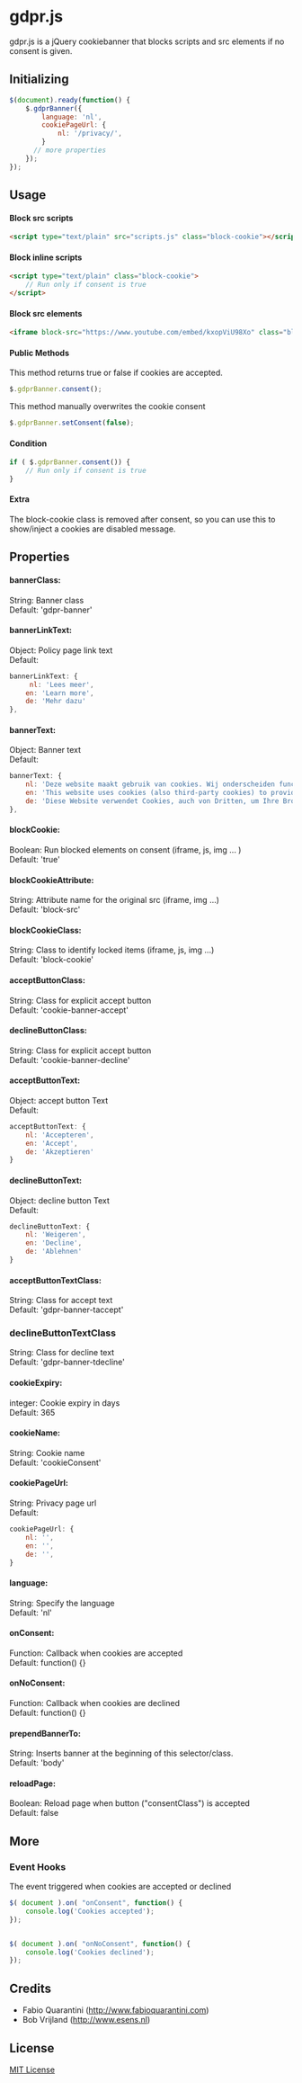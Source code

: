 # gdpr.js

gdpr.js is a jQuery cookiebanner that blocks scripts and src elements if no consent is given. 

## Initializing

```javascript
$(document).ready(function() {
	$.gdprBanner({
		language: 'nl',
		cookiePageUrl: {
			nl: '/privacy/',           
		}
      // more properties
	});
});
```
## Usage

#### Block src scripts

```html
<script type="text/plain" src="scripts.js" class="block-cookie"></script>
```

#### Block inline scripts

```html
<script type="text/plain" class="block-cookie">
	// Run only if consent is true
</script>
```

#### Block src elements 
```html
<iframe block-src="https://www.youtube.com/embed/kxopViU98Xo" class="block-cookie"></iframe>
```

#### Public Methods
This method returns true or false if cookies are accepted.
```javascript
$.gdprBanner.consent();
```

This method manually overwrites the cookie consent
```javascript
$.gdprBanner.setConsent(false);
```

#### Condition
```javascript
if ( $.gdprBanner.consent()) {
	// Run only if consent is true
}
```
#### Extra
The block-cookie class is removed after consent, so you can use this to show/inject a cookies are disabled message.

## Properties

#### bannerClass:
String: Banner class  
Default: 'gdpr-banner'

#### bannerLinkText:
Object: Policy page link text  
Default:
```javascript
bannerLinkText: {
  	 nl: 'Lees meer',
	en: 'Learn more',
	de: 'Mehr dazu'
},
```
#### bannerText:
Object: Banner text      
Default:
```javascript
bannerText: {
   	nl: 'Deze website maakt gebruik van cookies. Wij onderscheiden functionele cookies en cookies voor het beheer van webstatistieken, het tonen van videos, het personaliseren van advertenties en het integreren van social media. Wij slaat geen persoonlijke gegevens op.',
	en: 'This website uses cookies (also third-party cookies) to provide you a better navigation experience.',
	de: 'Diese Website verwendet Cookies, auch von Dritten, um Ihre Browser-Erfahrung zu verbessern.'
},
```
#### blockCookie:
Boolean: Run blocked elements on consent (iframe, js, img ... )  
Default: 'true'

#### blockCookieAttribute:
String: Attribute name for the original src (iframe, img ...)  
Default: 'block-src'

#### blockCookieClass:
String: Class to identify locked items (iframe, js, img ...)  
Default: 'block-cookie'

#### acceptButtonClass:
String: Class for explicit accept button  
Default: 'cookie-banner-accept'

#### declineButtonClass:
String: Class for explicit accept button  
Default: 'cookie-banner-decline'

#### acceptButtonText:
Object: accept button Text  
Default:
```javascript
acceptButtonText: {
	nl: 'Accepteren',
	en: 'Accept',
	de: 'Akzeptieren'
}
```
#### declineButtonText:
Object: decline button Text  
Default:
```javascript
declineButtonText: {
	nl: 'Weigeren',
	en: 'Decline',
	de: 'Ablehnen'
}
```
#### acceptButtonTextClass:
String: Class for accept text  
Default: 'gdpr-banner-taccept'

### declineButtonTextClass
String: Class for decline text  
Default: 'gdpr-banner-tdecline'

#### cookieExpiry:
integer: Cookie expiry in days  
Default: 365

#### cookieName:
String: Cookie name  
Default: 'cookieConsent'

#### cookiePageUrl:
String: Privacy page url  
Default:
```javascript
cookiePageUrl: {
   	nl: '',
	en: '',
	de: '',
}
```
####  language:
String: Specify the language  
Default: 'nl'

#### onConsent:
Function: Callback when cookies are accepted  
Default: function() {}

#### onNoConsent:
Function: Callback when cookies are declined  
Default: function() {}

#### prependBannerTo:
String:  Inserts banner at the beginning of this selector/class.  
Default: 'body'

#### reloadPage:
Boolean:  Reload page when button ("consentClass") is accepted  
Default: false


## More
### Event Hooks
The event triggered when cookies are accepted or declined
```javascript
$( document ).on( "onConsent", function() {
	console.log('Cookies accepted');
});


$( document ).on( "onNoConsent", function() {
	console.log('Cookies declined');
});
```

## Credits
* Fabio Quarantini (http://www.fabioquarantini.com)
* Bob Vrijland (http://www.esens.nl)

## License
[MIT License](http://opensource.org/licenses/MIT)
